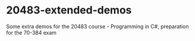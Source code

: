 # 20483-extended-demos
Some extra demos for the 20483 course - Programming in C#, preparation for the 70-384 exam
